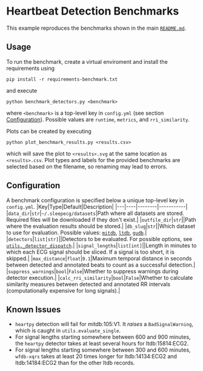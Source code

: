 # Heartbeat Detection Benchmarks
This example reproduces the benchmarks shown in the main [`README.md`](https://github.com/cbrnr/sleepecg#readme).

## Usage
To run the benchmark, create a virtual enviroment and install the requirements using
```
pip install -r requirements-benchmark.txt
```

and execute
```
python benchmark_detectors.py <benchmark>
```
where `<benchmark>` is a top-level key in `config.yml` (see section [Configuration](#configuration)). Possible values are `runtime`, `metrics`, and `rri_similarity`.

Plots can be created by executing
```
python plot_benchmark_results.py <results.csv>
```
which will save the plot to `<results>.svg` at the same location as `<results>.csv`. Plot types and labels for the provided benchmarks are selected based on the filename, so renaming may lead to errors.


## Configuration
A benchmark configuration is specified below a unique top-level key in `config.yml`.
|Key|Type|Default|Description|
|---|----|--------|-----------|
|`data_dir`|`str`|`~/.sleepecg/datasets`|Path where all datasets are stored. Required files will be downloaded if they don't exist.|
|`outfile_dir`|`str`||Path where the evaluation results should be stored.|
|`db_slug`|`str`||Which dataset to use for evaluation. Possible values: [`mitdb`](https://physionet.org/content/mitdb/1.0.0/), [`ltdb`](https://physionet.org/content/ltdb/1.0.0/), [`gudb`](https://github.com/berndporr/ECG-GUDB).|
|`detectors`|`list[str]`||Detectors to be evaluated. For possible options, see [`utils._detector_dispatch`](https://github.com/cbrnr/sleepecg/blob/main/examples/benchmark/benchmark_detectors.py).|
|`signal_lengths`|`list[int]`||Length in minutes to which each ECG signal should be sliced. If a signal is too short, it is skipped.|
|`max_distance`|`float`|`0.1`|Maximum temporal distance in seconds between detected and annotated beats to count as a successful detection.|
|`suppress_warnings`|`bool`|`False`|Whether to suppress warnings during detector execution.|
|`calc_rri_similarity`|`bool`|`False`|Whether to calculate similarity measures between detected and annotated RR intervals (computationally expensive for long signals).|

## Known Issues
- `heartpy` detection will fail for mitdb:105:V1. It _raises_ a `BadSignalWarning`, which is caught in `utils.evaluate_single`.
- For signal lengths starting somewhere between 600 and 900 minutes, the `heartpy` detector takes at least several hours for ltdb:15814:ECG2.
- For signal lengths starting somewhere between 300 and 600 minutes, `wfdb-xqrs` takes at least 20 times longer for ltdb:14134:ECG2 and ltdb:14184:ECG2 than for the other ltdb records.
